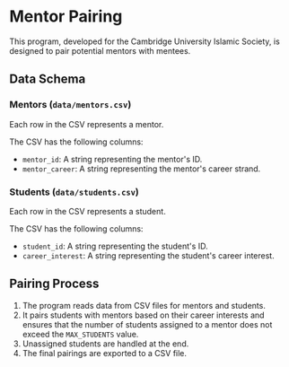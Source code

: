 # Mentor Pairing

This program, developed for the Cambridge University Islamic Society, is designed to pair potential mentors with mentees.

## Data Schema

### Mentors (`data/mentors.csv`)

Each row in the CSV represents a mentor.

The CSV has the following columns:
- `mentor_id`: A string representing the mentor's ID.
- `mentor_career`: A string representing the mentor's career strand.

### Students (`data/students.csv`)

Each row in the CSV represents a student.

The CSV has the following columns:
- `student_id`: A string representing the student's ID.
- `career_interest`: A string representing the student's career interest.

## Pairing Process

1. The program reads data from CSV files for mentors and students.
2. It pairs students with mentors based on their career interests and ensures that the number of students assigned to a mentor does not exceed the `MAX_STUDENTS` value.
3. Unassigned students are handled at the end.
4. The final pairings are exported to a CSV file.

